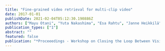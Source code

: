 ```yaml
---
title: "Fine-grained video retrieval for multi-clip video"
date: 2017-01-01
publishDate: 2021-02-04T05:12:30.190886Z
authors: ["Mayu Otani", "Yuta Nakashima", "Esa Rahtu", "Janne Heikkilä"]
publication_types: ["1"]
abstract: ""
featured: false
publication: "*Proceeedings - Workshop on Closing the Loop Between Vision and Language at ICCV*"
---
```


